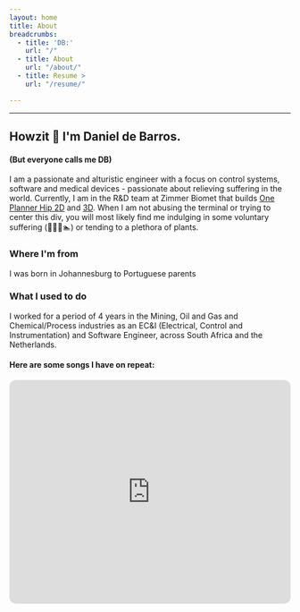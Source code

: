 ```yaml
---
layout: home
title: About
breadcrumbs:
  - title: 'DB:'
    url: "/"
  - title: About
    url: "/about/"
  - title: Resume >
    url: "/resume/"

---
```

---
## Howzit 👋 I'm Daniel de Barros.
####  (But everyone calls me DB)
I am a passionate and alturistic engineer with a focus on control systems, software and medical devices - passionate about relieving suffering in the world. Currently, I am in the R&D team at Zimmer Biomet that builds [One Planner Hip 2D](https://www.zimmerbiomet.com/en/products-and-solutions/specialties/hip/one-planner-hip.html) and <a href="{{ '/oph3d' | relative_url }}" target="_blank">3D</a>. When I am not abusing the terminal or trying to center this div, you will most likely find me indulging in some voluntary suffering (🏃🚴‍♂️🏊) or tending to a plethora of plants. 
### Where I'm from

I was born in Johannesburg to Portuguese parents

### What I used to do
I worked for a period of 4 years in the Mining, Oil and Gas and Chemical/Process industries as an EC&I (Electrical, Control and Instrumentation) and Software Engineer, across South Africa and the Netherlands. 


#### Here are some songs I have on repeat:

 <iframe style="border-radius:12px" src="https://open.spotify.com/embed/playlist/37i9dQZF1EpmVLg60ReTIs?utm_source=generator&theme=0" width="100%" height="400" frameBorder="0" allowfullscreen="" allow="autoplay; clipboard-write; encrypted-media; fullscreen; picture-in-picture" loading="lazy"></iframe>
